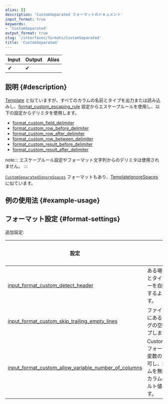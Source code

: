 ```yaml
---
alias: []
description: 'CustomSeparated フォーマットのドキュメント'
input_format: true
keywords:
- 'CustomSeparated'
output_format: true
slug: '/interfaces/formats/CustomSeparated'
title: 'CustomSeparated'
---
```




| Input | Output | Alias |
|-------|--------|-------|
| ✔     | ✔      |       |

## 説明 {#description}

[Template](../Template/Template.md) と似ていますが、すべてのカラムの名前とタイプを出力または読み込みし、[format_custom_escaping_rule](../../../operations/settings/settings-formats.md/#format_custom_escaping_rule) 設定からエスケープルールを使用し、以下の設定からデリミタを使用します。

- [format_custom_field_delimiter](/operations/settings/settings-formats.md/#format_custom_field_delimiter)
- [format_custom_row_before_delimiter](/operations/settings/settings-formats.md/#format_custom_row_before_delimiter)
- [format_custom_row_after_delimiter](/operations/settings/settings-formats.md/#format_custom_row_after_delimiter)
- [format_custom_row_between_delimiter](/operations/settings/settings-formats.md/#format_custom_row_between_delimiter)
- [format_custom_result_before_delimiter](/operations/settings/settings-formats.md/#format_custom_result_before_delimiter)
- [format_custom_result_after_delimiter](/operations/settings/settings-formats.md/#format_custom_result_after_delimiter)

note:::
エスケープルール設定やフォーマット文字列からのデリミタは使用されません。
:::

[`CustomSeparatedIgnoreSpaces`](../CustomSeparated/CustomSeparatedIgnoreSpaces.md) フォーマットもあり、[TemplateIgnoreSpaces](../Template//TemplateIgnoreSpaces.md) に似ています。

## 例の使用法 {#example-usage}

## フォーマット設定 {#format-settings}

追加設定:

| 設定                                                                                                                                                                | 説明                                                                                                                     | デフォルト |
|-------------------------------------------------------------------------------------------------------------------------------------------------------------------|--------------------------------------------------------------------------------------------------------------------------|-----------|
| [input_format_custom_detect_header](../../../operations/settings/settings-formats.md/#input_format_custom_detect_header)                                           | ある場合は、名前とタイプのヘッダーを自動的に検出するようにします。                                                           | `true`    |
| [input_format_custom_skip_trailing_empty_lines](../../../operations/settings/settings-formats.md/#input_format_custom_skip_trailing_empty_lines)                     | ファイルの終わりにあるトレーリングの空行をスキップします。                                                                        | `false`   |
| [input_format_custom_allow_variable_number_of_columns](../../../operations/settings/settings-formats.md/#input_format_custom_allow_variable_number_of_columns)     | CustomSeparatedフォーマットで可変数のカラムを許可し、余分なカラムを無視し、欠損カラムにはデフォルト値を使用します。                     | `false`   |
